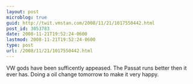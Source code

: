 ```yaml
---
layout: post
microblog: true
guid: http://twit.vmstan.com/2008/11/21/1017550442.html
post_id: 3053783
date: 2008-11-21T19:52:24-0600
lastmod: 2008-11-21T19:52:24-0600
type: post
url: /2008/11/21/1017550442.html
---
```

VW gods have been sufficently appeased. The Passat runs better then it ever has. Doing a oil change tomorrow to make it very happy.
